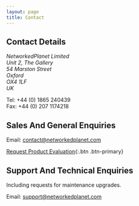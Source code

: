 ```yaml
---
layout: page
title: Contact
---
```


## Contact Details ##

<address>
NetworkedPlanet Limited<br/>
Unit 2, The Gallery<br/>
54 Marston Street<br/>
Oxford<br/>
OX4 1LF<br/>
UK
</address>

Tel: +44 (0) 1865 240439  
Fax: +44 (0) 207 1174218

## Sales And General Enquiries ##

Email: [contact@networkedplanet.com](mailto:contact@networkedplanet.com)

[Request Product Evaluation](/contact/request-evaluation/){:.btn .btn-primary}

## Support And Technical Enquiries ##

Including requests for maintenance upgrades.

Email: [support@networkedplanet.com](mailto:support@networkedplanet.com)